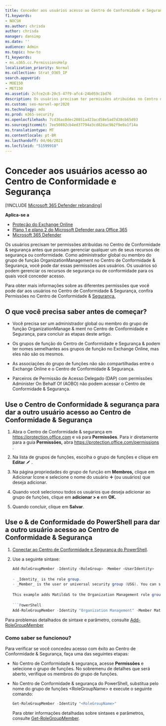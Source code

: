 ```yaml
---
title: Conceder aos usuários acesso ao Centro de Conformidade e Segurança
f1.keywords:
- NOCSH
ms.author: chrisda
author: chrisda
manager: dansimp
ms.date: ''
audience: Admin
ms.topic: how-to
f1_keywords:
- ms.o365.cc.PermissionsHelp
localization_priority: Normal
ms.collection: Strat_O365_IP
search.appverid:
- MOE150
- MET150
ms.assetid: 2cfce2c8-20c5-47f9-afc4-24b059c1bd76
description: Os usuários precisam ter permissões atribuídas no Centro de Conformidade e Segurança do Microsoft 36 & 5 antes de gerenciar qualquer um dos seus recursos de segurança ou conformidade.
ms.custom: seo-marvel-apr2020
ms.technology: mdo
ms.prod: m365-security
ms.openlocfilehash: 7cd36ac0dec20851a423acd58e5ad7d38cb65d93
ms.sourcegitcommit: 7ee50882cb4ed37794a3cd82dac9b2f9e0a1f14a
ms.translationtype: MT
ms.contentlocale: pt-BR
ms.lasthandoff: 04/06/2021
ms.locfileid: "51599918"
---
```

# <a name="give-users-access-to-the-security--compliance-center"></a>Conceder aos usuários acesso ao Centro de Conformidade e Segurança

[!INCLUDE [Microsoft 365 Defender rebranding](../includes/microsoft-defender-for-office.md)]

**Aplica-se a**
- [Proteção do Exchange Online](exchange-online-protection-overview.md)
- [Plano 1 e plano 2 do Microsoft Defender para Office 365](defender-for-office-365.md)
- [Microsoft 365 Defender](../defender/microsoft-365-defender.md)

Os usuários precisam ter permissões atribuídas no Centro de Conformidade & segurança antes que possam gerenciar qualquer um de seus recursos de segurança ou conformidade. Como administrador global ou membro do grupo de função OrganizationManagement no Centro de Conformidade & Segurança, você pode dar essas permissões aos usuários. Os usuários só podem gerenciar os recursos de segurança ou de conformidade para os quais você conceder acesso.

Para obter mais informações sobre as diferentes permissões que você pode dar aos usuários no Centro de Conformidade & Segurança, confira Permissões no Centro de Conformidade & [Segurança.](permissions-in-the-security-and-compliance-center.md)

## <a name="what-do-you-need-to-know-before-you-begin"></a>O que você precisa saber antes de começar?

- Você precisa ser um administrador global ou membro do grupo de função OrganizationManage & ment no Centro de Conformidade e Segurança, para concluir as etapas deste artigo.

- Os grupos de função do Centro de Conformidade e Segurança & podem ter nomes semelhantes aos grupos de função no Exchange Online, mas eles não são os mesmos.

- As associações do grupo de funções não são compartilhadas entre o Exchange Online e o Centro de Conformidade & Segurança.

- Parceiros de Permissão de Acesso Delegado (DAP) com permissões Administer On Behalf Of (AOBO) não podem acessar o Centro de Conformidade & Segurança.

## <a name="use-the-security--compliance-center-to-give-another-user-access-to-the-security--compliance-center"></a>Use o Centro de Conformidade & segurança para dar a outro usuário acesso ao Centro de Conformidade & Segurança

1. Abra o Centro de Conformidade & segurança em <https://protection.office.com> e vá para **Permissões**. Para ir diretamente para a guia **Permissões,** abra <https://protection.office.com/permissions> .

2. Na lista de grupos de funções, escolha o grupo de funções e clique em **Editar** ![ ícone editar ](../../media/O365-MDM-CreatePolicy-EditIcon.gif) .

3. Na página propriedades do grupo de função em **Membros,** clique em Adicionar Ícone e selecione o nome do usuário ![ ](../../media/ITPro-EAC-AddIcon.gif) (ou usuários) que deseja adicionar.

4. Quando você selecionou todos os usuários que deseja adicionar ao grupo de funções, clique em **adicionar \> e** em **OK.**

5. Quando concluir, clique em **Salvar**.

## <a name="use-security--compliance-center-powershell-to-give-another-user-access-to-the-security--compliance-center"></a>Use o & de Conformidade do PowerShell para dar a outro usuário acesso ao Centro de Conformidade & Segurança

1. [Conectar ao Centro de Conformidade e Segurança do PowerShell](/powershell/exchange/connect-to-scc-powershell).

2. Use a seguinte sintaxe:

   ```powershell
   Add-RoleGroupMember -Identity <RoleGroup> -Member <UserIdentity>

   - _Identity_ is the role group.
   - _Member_ is the user or universal security group (USG). You can specify only one member at a time.

   This example adds MatildaS to the Organization Management role group.

   ```PowerShell
   Add-RoleGroupMember -Identity "Organization Management" -Member MatildaS
   ```

Para problemas detalhados de sintaxe e parâmetro, consulte [Add-RoleGroupMember](/powershell/module/exchange/add-rolegroupmember)

### <a name="how-do-you-know-this-worked"></a>Como saber se funcionou?

Para verificar se você concedeu acesso com êxito ao Centro de Conformidade & Segurança, faça uma das seguintes etapas:

- No Centro de Conformidade & segurança, acesse **Permissões** e selecione o grupo de funções. No sobremenu de detalhes que será aberto, verifique os membros do grupo de funções.

- No Centro de Conformidade & segurança do PowerShell, substitua pelo nome do grupo de funções \<RoleGroupName\> e execute o seguinte comando:

  ```powershell
  Get-RoleGroupMember -Identity "<RoleGroupName>"
  ```

  Para obter informações detalhadas sobre sintaxes e parâmetros, consulte [Get-RoleGroupMember](/powershell/module/exchange/Get-RoleGroupMember).